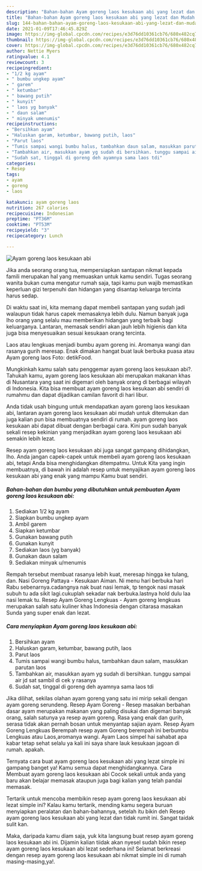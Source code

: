 ```yaml
---
description: "Bahan-bahan Ayam goreng laos kesukaan abi yang lezat dan Mudah Dibuat"
title: "Bahan-bahan Ayam goreng laos kesukaan abi yang lezat dan Mudah Dibuat"
slug: 144-bahan-bahan-ayam-goreng-laos-kesukaan-abi-yang-lezat-dan-mudah-dibuat
date: 2021-01-09T17:46:45.829Z
image: https://img-global.cpcdn.com/recipes/e3d76dd10361cb76/680x482cq70/ayam-goreng-laos-kesukaan-abi-foto-resep-utama.jpg
thumbnail: https://img-global.cpcdn.com/recipes/e3d76dd10361cb76/680x482cq70/ayam-goreng-laos-kesukaan-abi-foto-resep-utama.jpg
cover: https://img-global.cpcdn.com/recipes/e3d76dd10361cb76/680x482cq70/ayam-goreng-laos-kesukaan-abi-foto-resep-utama.jpg
author: Nettie Myers
ratingvalue: 4.1
reviewcount: 3
recipeingredient:
- "1/2 kg ayam"
- " bumbu ungkep ayam"
- " garem"
- " ketumbar"
- " bawang putih"
- " kunyit"
- " laos yg banyak"
- " daun salam"
- " minyak umenumis"
recipeinstructions:
- "Bersihkan ayam"
- "Haluskan garam, ketumbar, bawang putih, laos"
- "Parut laos"
- "Tumis sampai wangi bumbu halus, tambahkan daun salam, masukkan parutan laos"
- "Tambahkan air, masukkan ayam yg sudah di bersihkan. tunggu sampai air jd sat sambil di cek y rasanya"
- "Sudah sat, tinggal di goreng deh ayamnya sama laos tdi"
categories:
- Resep
tags:
- ayam
- goreng
- laos

katakunci: ayam goreng laos 
nutrition: 267 calories
recipecuisine: Indonesian
preptime: "PT36M"
cooktime: "PT53M"
recipeyield: "3"
recipecategory: Lunch

---
```



![Ayam goreng laos kesukaan abi](https://img-global.cpcdn.com/recipes/e3d76dd10361cb76/680x482cq70/ayam-goreng-laos-kesukaan-abi-foto-resep-utama.jpg)

Jika anda seorang orang tua, mempersiapkan santapan nikmat kepada famili merupakan hal yang memuaskan untuk kamu sendiri. Tugas seorang  wanita bukan cuma mengatur rumah saja, tapi kamu pun wajib memastikan keperluan gizi terpenuhi dan hidangan yang disantap keluarga tercinta harus sedap.

Di waktu  saat ini, kita memang dapat membeli santapan yang sudah jadi walaupun tidak harus capek memasaknya lebih dulu. Namun banyak juga lho orang yang selalu mau memberikan hidangan yang terbaik bagi keluarganya. Lantaran, memasak sendiri akan jauh lebih higienis dan kita juga bisa menyesuaikan sesuai kesukaan orang tercinta. 

Laos atau lengkuas menjadi bumbu ayam goreng ini. Aromanya wangi dan rasanya gurih meresap. Enak dimakan hangat buat lauk berbuka puasa atau Ayam goreng laos Foto: detikFood.

Mungkinkah kamu salah satu penggemar ayam goreng laos kesukaan abi?. Tahukah kamu, ayam goreng laos kesukaan abi merupakan makanan khas di Nusantara yang saat ini digemari oleh banyak orang di berbagai wilayah di Indonesia. Kita bisa membuat ayam goreng laos kesukaan abi sendiri di rumahmu dan dapat dijadikan camilan favorit di hari libur.

Anda tidak usah bingung untuk mendapatkan ayam goreng laos kesukaan abi, lantaran ayam goreng laos kesukaan abi mudah untuk ditemukan dan juga kalian pun bisa membuatnya sendiri di rumah. ayam goreng laos kesukaan abi dapat dibuat dengan berbagai cara. Kini pun sudah banyak sekali resep kekinian yang menjadikan ayam goreng laos kesukaan abi semakin lebih lezat.

Resep ayam goreng laos kesukaan abi juga sangat gampang dihidangkan, lho. Anda jangan capek-capek untuk membeli ayam goreng laos kesukaan abi, tetapi Anda bisa menghidangkan ditempatmu. Untuk Kita yang ingin membuatnya, di bawah ini adalah resep untuk menyajikan ayam goreng laos kesukaan abi yang enak yang mampu Kamu buat sendiri.

<!--inarticleads1-->

##### Bahan-bahan dan bumbu yang dibutuhkan untuk pembuatan Ayam goreng laos kesukaan abi:

1. Sediakan 1/2 kg ayam
1. Siapkan  bumbu ungkep ayam
1. Ambil  garem
1. Siapkan  ketumbar
1. Gunakan  bawang putih
1. Gunakan  kunyit
1. Sediakan  laos (yg banyak)
1. Gunakan  daun salam
1. Sediakan  minyak u/menumis


Rempah tersebut membuat rasanya lebih kuat, meresap hingga ke tulang, dan. Nasi Goreng Pattaya - Kesukaan Aiman. Ni menu hari berbuka hari Rabu sebenarnya.cadangnya nak buat nasi lemak, tp tengok nasi masak subuh tu ada sikit lagi.cukuplah sekadar nak berbuka.lastnya hold dulu laa nasi lemak tu. Resep Ayam Goreng Lengkuas - Ayam goreng lengkuas merupakan salah satu kuliner khas Indonesia dengan citarasa masakan Sunda yang super enak dan lezat. 

<!--inarticleads2-->

##### Cara menyiapkan Ayam goreng laos kesukaan abi:

1. Bersihkan ayam
1. Haluskan garam, ketumbar, bawang putih, laos
1. Parut laos
1. Tumis sampai wangi bumbu halus, tambahkan daun salam, masukkan parutan laos
1. Tambahkan air, masukkan ayam yg sudah di bersihkan. tunggu sampai air jd sat sambil di cek y rasanya
1. Sudah sat, tinggal di goreng deh ayamnya sama laos tdi


Jika dilihat, sekilas olahan ayam goreng yang satu ini mirip sekali dengan ayam goreng serundeng. Resep Ayam Goreng - Resep masakan berbahan dasar ayam merupakan makanan yang paling disukai dan digemari banyak orang, salah satunya ya resep ayam goreng. Rasa yang enak dan gurih, serasa tidak akan pernah bosan untuk menyantap sajian ayam. Resep Ayam Goreng Lengkuas Berempah resep ayam Goreng berempah ini berbumbu Lengkuas atau Laos,aromanya wangi. Ayam Laos simpel hai sahabat apa kabar tetap sehat selalu ya kali ini saya share lauk kesukaan jagoan di rumah. apakah. 

Ternyata cara buat ayam goreng laos kesukaan abi yang lezat simple ini gampang banget ya! Kamu semua dapat menghidangkannya. Cara Membuat ayam goreng laos kesukaan abi Cocok sekali untuk anda yang baru akan belajar memasak ataupun juga bagi kalian yang telah pandai memasak.

Tertarik untuk mencoba membikin resep ayam goreng laos kesukaan abi lezat simple ini? Kalau kamu tertarik, mending kamu segera buruan menyiapkan peralatan dan bahan-bahannya, setelah itu bikin deh Resep ayam goreng laos kesukaan abi yang lezat dan tidak rumit ini. Sangat taidak sulit kan. 

Maka, daripada kamu diam saja, yuk kita langsung buat resep ayam goreng laos kesukaan abi ini. Dijamin kalian tiidak akan nyesel sudah bikin resep ayam goreng laos kesukaan abi lezat sederhana ini! Selamat berkreasi dengan resep ayam goreng laos kesukaan abi nikmat simple ini di rumah masing-masing,ya!.

